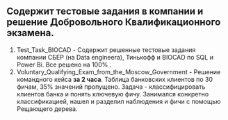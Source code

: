 ## Содержит тестовые задания в компании и решение Добровольного Квалификационного экзамена.

1) Test_Task_BIOCAD -  Содержит решенные тестовые задания компании СБЕР (на Data engineera), Тинькофф и BIOCAD по SQL и Power Bi. Все решено на 100% .
2) Voluntary_Qualifying_Exam_from_the_Moscow_Government - Решение командного кейса __за 2 часа__. Таблица банковских клиентов по 30 фичам, 35% значений пропущено. Задача - классифицировать клиентов банка и понять ключевую фичу. Занимался конкретно классификацией, нашел и разделил наблюдения и фичи с помощью Рещающего дерева.
